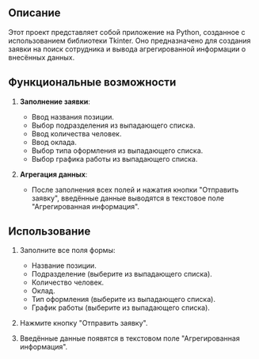 ## Описание

Этот проект представляет собой приложение на Python, созданное с использованием библиотеки Tkinter. Оно предназначено для создания заявки на поиск сотрудника и вывода агрегированной информации о внесённых данных.

## Функциональные возможности

1. **Заполнение заявки**:
    - Ввод названия позиции.
    - Выбор подразделения из выпадающего списка.
    - Ввод количества человек.
    - Ввод оклада.
    - Выбор типа оформления из выпадающего списка.
    - Выбор графика работы из выпадающего списка.

2. **Агрегация данных**:
    - После заполнения всех полей и нажатия кнопки "Отправить заявку", введённые данные выводятся в текстовое поле "Агрегированная информация".

## Использование

1. Заполните все поля формы:
    - Название позиции.
    - Подразделение (выберите из выпадающего списка).
    - Количество человек.
    - Оклад.
    - Тип оформления (выберите из выпадающего списка).
    - График работы (выберите из выпадающего списка).

2. Нажмите кнопку "Отправить заявку".

3. Введённые данные появятся в текстовом поле "Агрегированная информация".
